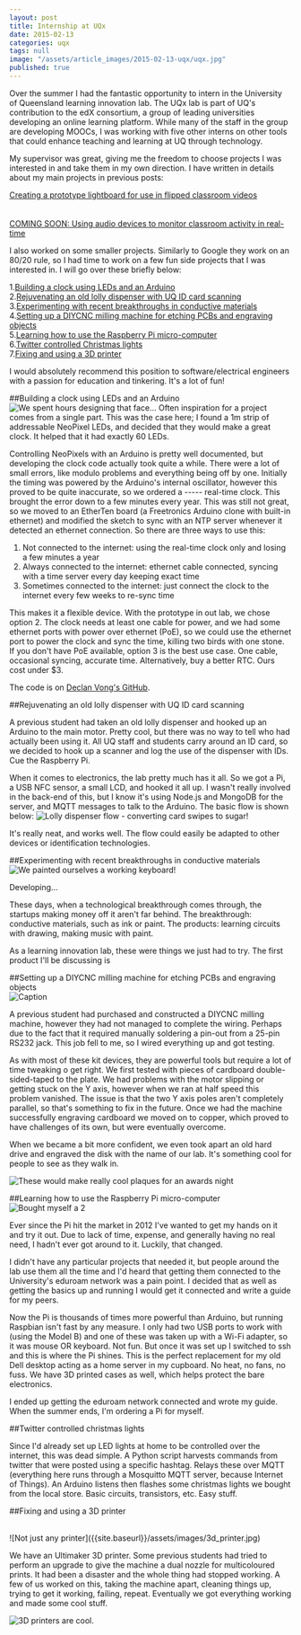 ```yaml
---
layout: post
title: Internship at UQx
date: 2015-02-13
categories: uqx
tags: null
image: "/assets/article_images/2015-02-13-uqx/uqx.jpg"
published: true
---
```


Over the summer I had the fantastic opportunity to intern in the University of Queensland learning innovation lab. The UQx lab is part of UQ's contribution to the edX consortium, a group of leading universities developing an online learning platform. While many of the staff in the group are developing MOOCs, I was working with five other interns on other tools that could enhance teaching and learning at UQ through technology. 

My supervisor was great, giving me the freedom to choose projects I was interested in and take them in my own direction. I have written in details about my main projects in previous posts:

<a href="{{site.baseurl}}/uqx/video/2015/02/14/uqx-lightboard.html" rel="Creating a prototype lightboard for use in flipped classroom videos"><img src="{{site.baseurl}}/assets/images/me_and_the_lightboard.jpg" alt="" />Creating a prototype lightboard for use in flipped classroom videos</a>
<br><br><br>
<a href="{{site.baseurl}}" rel=""><img src="{{site.baseurl}}/assets/images/arduino_audio.jpg" alt="" />COMING SOON: Using audio devices to monitor classroom activity in real-time</a>

I also worked on some smaller projects. Similarly to Google they work on an 80/20 rule, so I had time to work on a few fun side projects that I was interested in. I will go over these briefly below:


1.<a href="#clock">Building a clock using LEDs and an Arduino</a><br>
2.<a href="#lolly">Rejuvenating an old lolly dispenser with UQ ID card scanning</a><br>
3.<a href="#conductive">Experimenting with recent breakthroughs in conductive materials</a><br>
4.<a href="#millingmachine">Setting up a DIYCNC milling machine for etching PCBs and engraving objects</a><br>
5.<a href="#pi">Learning how to use the Raspberry Pi micro-computer</a><br>
6.<a href="#lights">Twitter controlled Christmas lights</a><br>
7.<a href="#printer">Fixing and using a 3D printer</a>

I would absolutely recommend this position to software/electrical engineers with a passion for education and tinkering. It's a lot of fun! 

##<a name="clock"></a>Building a clock using LEDs and an Arduino
<br>
![We spent hours designing that face...]({{site.baseurl}}/assets/images/led_clock.jpg)
Often inspiration for a project comes from a single part. This was the case here; I found a 1m strip of addressable NeoPixel LEDs, and decided that  they would make a great clock. It helped that it had exactly 60 LEDs.

Controlling NeoPixels with an Arduino is pretty well documented, but developing the clock code actually took quite a while. There were a lot of small errors, like modulo problems and everything being off by one. Initially the timing was powered by the Arduino's internal oscillator,  however this proved to be quite inaccurate, so we ordered a ----- real-time clock. This brought the error down to a few minutes every year. This was still not great, so we moved to an EtherTen board (a Freetronics Arduino clone with built-in ethernet) and modified the sketch to sync with an NTP server whenever it detected an ethernet connection. So there are three ways to use this:

1. Not connected to the internet: using the real-time clock only and losing a few minutes a year
2. Always connected to the internet: ethernet cable connected, syncing with a time server every day keeping exact time
3. Sometimes connected to the internet: just connect the clock to the internet every few weeks to re-sync time


This makes it a flexible device. With the prototype in out lab, we chose option 2. The clock needs at least one cable for power, and we had some ethernet ports with power over ethernet (PoE), so we could use the ethernet port to power the clock and sync the time, killing two birds with one stone. If you don't have PoE available, option 3 is the best use case. One cable, occasional syncing, accurate time. Alternatively, buy a better RTC. Ours cost under $3. 

The code is on <a href="">Declan Vong's GitHub</a>.

##<a name="lolly"></a>Rejuvenating an old lolly dispenser with UQ ID card scanning

A previous student had taken an old lolly dispenser and hooked up an Arduino to the main motor. Pretty cool, but there was no way to tell who had actually been using it. All UQ staff and students carry around an ID card, so we decided to hook up a scanner and log the use of the dispenser with IDs. Cue the Raspberry Pi.

When it comes to electronics, the lab pretty much has it all. So we got a Pi, a USB NFC sensor, a small LCD, and hooked it all up. I wasn't really involved in the back-end of this, but I know it's using Node.js and MongoDB for the server, and MQTT messages to talk to the Arduino. The basic flow is shown below:
![Lolly dispenser flow - converting card swipes to sugar!]({{site.baseurl}}/assets/images/mnm_flow.jpg)

It's really neat, and works well. The flow could easily be adapted to other devices or identification technologies. 



##<a name="conductive"></a>Experimenting with recent breakthroughs in conductive materials
<br>
![We painted ourselves a working keyboard!]({{site.baseurl}}/assets/images/conductive_keyboard.jpg)

Developing...

These days, when a technological breakthrough comes through, the startups making money off it aren't far behind. 
The breakthrough: conductive materials, such as ink or paint.
The products: learning circuits with drawing, making music with paint.

As a learning innovation lab, these were things we just had to try. The first product I'll be discussing is 

##<a name="millingmachine"></a>Setting up a DIYCNC milling machine for etching PCBs and engraving objects
<br>
![Caption]({{site.baseurl}}/assets/images/.jpg)

A previous student had purchased and constructed a DIYCNC milling machine, however they had not managed to complete the wiring. Perhaps due to the fact that it required manually soldering a pin-out from a 25-pin RS232 jack. This job fell to me, so I wired everything up and got testing.

As with most of these kit devices, they are powerful tools but require a lot of time tweaking o get right. We first tested with pieces of cardboard double-sided-taped to the plate. We had problems with the motor slipping or getting stuck on the Y axis, however when we ran at half speed this problem vanished. The issue is that the two Y axis poles aren't completely parallel, so that's something to fix in the future. Once we had the machine successfully engraving cardboard we moved on to copper, which proved to have challenges of its own, but were eventually overcome. 

When we became a bit more confident, we even took apart an old hard drive and engraved the disk with the name of our lab. It's something cool for people to see as they walk in.

![These would make really cool plaques for an awards night]({{site.baseurl}}/assets/images/engraved_hdd.jpg)

##<a name="pi"></a>Learning how to use the Raspberry Pi micro-computer
<br>
![Bought myself a 2]({{site.baseurl}}/assets/images/pi2.jpg)

Ever since the Pi hit the market in 2012 I've wanted to get my hands on it and try it out. Due to lack of time, expense, and generally having no real need,  I hadn't ever got around to it. Luckily, that changed.

I didn't have any particular projects that needed it, but people around the lab use them all the time and I'd heard that getting them connected to the University's eduroam network was a pain point. I decided that as well as getting the basics up and running I would get it connected and write a guide for my peers. 

Now the Pi is thousands of times more powerful than Arduino, but running Raspbian isn't fast by any measure. I only had two USB ports to work with (using the Model B) and one of these was taken up with a Wi-Fi adapter, so it was mouse OR keyboard. Not fun. But once it was set up I switched to ssh and this is where the Pi shines. This is the perfect replacement for my old Dell desktop acting as a home server in my cupboard. No heat, no fans, no fuss. We have 3D printed cases as well, which helps protect the bare electronics. 

I ended up getting the eduroam network connected and wrote my guide. When the summer ends, I'm ordering a Pi for myself.

##<a name="lights"></a>Twitter controlled christmas lights

Since I'd already set up LED lights at home to be controlled over the internet, this was dead simple. A Python script harvests commands from twitter that were posted using a specific hashtag. Relays these over MQTT (everything here runs through a Mosquitto MQTT server, because Internet of Things). An Arduino listens then flashes some christmas lights we bought from the local store. Basic circuits, transistors, etc. Easy stuff.

##<a name="printer"></a>Fixing and using a 3D printer

<br>
![Not just any printer]({{site.baseurl}}/assets/images/3d_printer.jpg)

We have an Ultimaker 3D printer. Some previous students had tried to perform an upgrade to give the machine a dual nozzle for multicoloured prints. It had been a disaster and the whole thing had stopped working. A few of us worked on this, taking the machine apart, cleaning things up, trying to get it working, failing, repeat. Eventually we got everything working and made some cool stuff.

![3D printers are cool.]({{site.baseurl}}/assets/images/3d_bunny.jpg)
